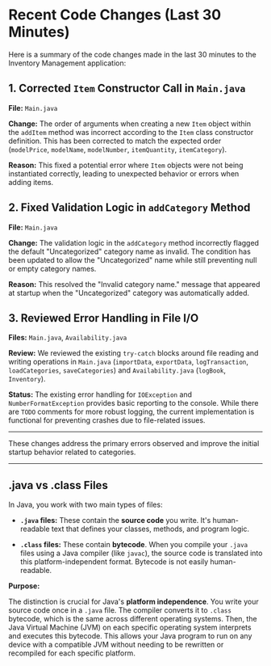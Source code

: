 # Recent Code Changes (Last 30 Minutes)

Here is a summary of the code changes made in the last 30 minutes to the Inventory Management application:

## 1. Corrected `Item` Constructor Call in `Main.java`

**File:** `Main.java`

**Change:** The order of arguments when creating a new `Item` object within the `addItem` method was incorrect according to the `Item` class constructor definition. This has been corrected to match the expected order (`modelPrice`, `modelName`, `modelNumber`, `itemQuantity`, `itemCategory`).

**Reason:** This fixed a potential error where `Item` objects were not being instantiated correctly, leading to unexpected behavior or errors when adding items.

## 2. Fixed Validation Logic in `addCategory` Method

**File:** `Main.java`

**Change:** The validation logic in the `addCategory` method incorrectly flagged the default "Uncategorized" category name as invalid. The condition has been updated to allow the "Uncategorized" name while still preventing null or empty category names.

**Reason:** This resolved the "Invalid category name." message that appeared at startup when the "Uncategorized" category was automatically added.

## 3. Reviewed Error Handling in File I/O

**Files:** `Main.java`, `Availability.java`

**Review:** We reviewed the existing `try-catch` blocks around file reading and writing operations in `Main.java` (`importData`, `exportData`, `logTransaction`, `loadCategories`, `saveCategories`) and `Availability.java` (`logBook`, `Inventory`).

**Status:** The existing error handling for `IOException` and `NumberFormatException` provides basic reporting to the console. While there are `TODO` comments for more robust logging, the current implementation is functional for preventing crashes due to file-related issues.

---

These changes address the primary errors observed and improve the initial startup behavior related to categories. 

---

## .java vs .class Files

In Java, you work with two main types of files:

*   **`.java` files:** These contain the **source code** you write. It's human-readable text that defines your classes, methods, and program logic.

*   **`.class` files:** These contain **bytecode**. When you compile your `.java` files using a Java compiler (like `javac`), the source code is translated into this platform-independent format. Bytecode is not easily human-readable.

**Purpose:**

The distinction is crucial for Java's **platform independence**. You write your source code once in a `.java` file. The compiler converts it to `.class` bytecode, which is the same across different operating systems. Then, the Java Virtual Machine (JVM) on each specific operating system interprets and executes this bytecode. This allows your Java program to run on any device with a compatible JVM without needing to be rewritten or recompiled for each specific platform. 